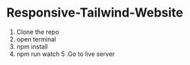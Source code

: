 # Responsive-Tailwind-Website

1. Clone the repo
2. open terminal
3. npm install
4. npm run watch
5 .Go to live server